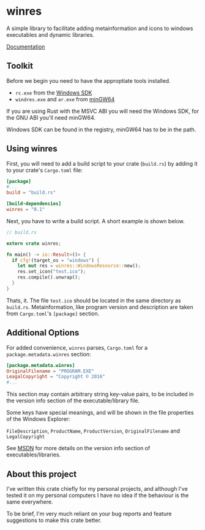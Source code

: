 # winres

A simple library to facilitate adding metainformation and icons to windows
executables and dynamic libraries.

[Documentation](https://mxre.github.io/winres)

## Toolkit

Before we begin you need to have the approptiate tools installed.
 - `rc.exe` from the [Windows SDK]
 - `windres.exe` and `ar.exe` from [minGW64]
 
[Windows SDK]: https://developer.microsoft.com/en-us/windows/downloads/windows-10-sdk
[minGW64]: http://mingw-w64.org

If you are using Rust with the MSVC ABI you will need the Windows SDK,
for the GNU ABI you'll need minGW64.

Windows SDK can be found in the registry, minGW64 has to be in the path.

## Using winres

First, you will need to add a build script to your crate (`build.rs`)
by adding it to your crate's `Cargo.toml` file:

```toml
[package]
#...
build = "build.rs"

[build-dependencies]
winres = "0.1"
```

Next, you have to write a build script. A short
example is shown below.

```rust
// build.rs

extern crate winres;

fn main() -> io::Result<()> {
  if cfg!(target_os = "windows") {
    let mut res = winres::WindowsResource::new();
    res.set_icon("test.ico");
    res.compile().unwrap();
  }
}
```

Thats, it. The file `test.ico` should be located in the same directory as `build.rs`.
Metainformation, like program version and description are taken from `Cargo.toml`'s `[package]`
section.

## Additional Options

For added convenience, `winres` parses, `Cargo.toml` for a `package.metadata.winres` section:

```toml
[package.metadata.winres]
OriginalFilename = "PROGRAM.EXE"
LeagalCopyright = "Copyright © 2016"
#...
```

This section may contain arbitrary string key-value pairs, to be included
in the version info section of the executable/library file.

Some keys have special meanings, and will be shown in the file properties
of the Windows Explorer:

`FileDescription`, `ProductName`, `ProductVersion`, `OriginalFilename` and `LegalCopyright`

See [MSDN]
for more details on the version info section of executables/libraries.

[MSDN]: https://msdn.microsoft.com/en-us/library/windows/desktop/aa381058.aspx

## About this project

I've written this crate chiefly for my personal projects, and although I've tested it
on my personal computers I have no idea if the behaviour is the same everywhere.

To be brief, I'm very much reliant on your bug reports and feature suggestions
to make this crate better.
